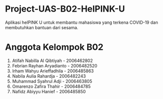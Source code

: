 # Project-UAS-B02-HelPINK-U
Aplikasi helPINK U untuk membantu mahasiswa yang terkena COVID-19 dan membutuhkan bantuan dari sesama.

# Anggota Kelompok B02
1. Atifah Nabilla Al Qibtiyah - 2006462802
2. Febrian Rayhan Aryadianto - 2006482520
3. Irham Wahyu Arieffadhila - 2006485863
4. Nabila Aulia Rahardja - 2006482243
5. Muhammad Syahrul Adji - 2006463805
6. Omarenzo Zafira Thahir - 2006484785
7. Nafidz Abiyyu Hanief - 2006485850
